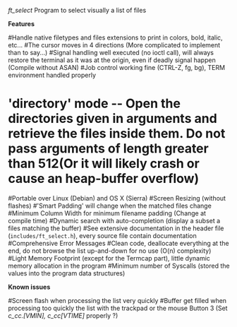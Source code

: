 *ft_select* Program to select visually a list of files

**Features**

#Handle native filetypes and files extensions to print in colors, bold, italic, etc...
#The cursor moves in 4 directions (More complicated to implement than to say...)
#Signal handling well executed (no ioctl call), will always restore the terminal as it was at the origin, even if deadly signal happen (Compile without ASAN)
#Job control working fine (CTRL-Z, fg, bg), TERM environment handled properly
# 'directory' mode -- Open the directories given in arguments and retrieve the files inside them. Do not pass arguments of length greater than 512(Or it will likely crash or cause an heap-buffer overflow)
#Portable over Linux (Debian) and OS X (Sierra)
#Screen Resizing (without flashes)
#'Smart Padding' will change when the matched files change
#Minimum Column Width for minimum filename padding (Change at compile time)
#Dynamic search with auto-completion (display a subset a files matching the buffer)
#See extensive documentation in the header file (`includes/ft_select.h`), every source file contain documentation
#Comprehensive Error Messages
#Clean code, deallocate everything at the end, do not browse the list up-and-down for no use (O(n) complexity)
#Light Memory Footprint (except for the Termcap part), little dynamic memory allocation in the program
#Minimum number of Syscalls (stored the values into the program data structures)

**Known issues**

#Screen flash when processing the list very quickly
#Buffer get filled when processing too quickly the list with the trackpad or the mouse Button 3 (Set *c_cc.[VMIN], c_cc[VTIME]* properly ?)
